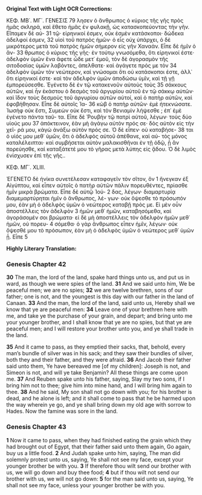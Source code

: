 **Original Text with Light OCR Corrections:**

ΚΕΦ. ΜΒ΄. ΜΓ΄. ΓΕΝΕΣΙΣ 79
λησεν ὁ ἄνθρωπος ὁ κύριος τῆς γῆς πρὸς ἡμᾶς σκληρά, καὶ ἔθετο ἡμᾶς ἐν φυλακῇ, ὡς κατασκοπεύοντας τὴν γῆν. Εἴπαμεν δὲ αὐ- 31
τῷ· εἰρηνικοί ἐσμεν, οὐκ ἐσμὲν κατάσκοποι· δώδεκα ἀδελφοί ἐσμεν, 32
υἱοὶ τοῦ πατρὸς ἡμῶν· ὁ εἷς οὐχ ὑπάρχει, ὁ δὲ μικρότερος μετὰ
τοῦ πατρὸς ἡμῶν σήμερον εἰς γῆν Χαναάν. Εἶπε δὲ ἡμῖν ὁ ἄν- 33
θρωπος ὁ κύριος τῆς γῆς· ἐν τούτῳ γνωσόμεθα, ὅτι εἰρηνικοί ἐστε·
ἀδελφὸν ὑμῶν ἕνα ἄφετε ὧδε μετ᾿ ἐμοῦ, τὸν δὲ ἀγορασμὸν τῆς
σιτοδοσίας ὑμῶν λαβόντες, ἀπελθατε· καὶ ἀγάγετε πρός με τὸν 34
ἀδελφὸν ὑμῶν τὸν νεώτερον, καὶ γνώσομαι ὅτι οὐ κατάσκοποι ἐστε,
ἀλλ᾿ ὅτι εἰρηνικοί ἐστε· καὶ τὸν ἀδελφὸν ὑμῶν ἀποδώσω ὑμῖν, καὶ
τῇ γῇ ἐμπορεύσεσθε. Ἐγένετο δὲ ἐν τῷ κατακενοῦν αὐτοὺς τοὺς 35
σάκκους αὐτῶν, καὶ ἦν ἑκάστου ὁ δεσμὸς τοῦ ἀργυρίου αὐτοῦ ἐν
τῷ σάκκῳ αὐτῶν· καὶ ἴδον τοὺς δεσμοὺς τοῦ ἀργυρίου αὐτῶν
αὐτοί, καὶ ὁ πατὴρ αὐτῶν, καὶ ἐφοβήθησαν. Εἶπε δὲ αὐτοῖς Ἰα- 36
κὼβ ὁ πατὴρ αὐτῶν· ἐμὲ ἠτεκνώσατε. Ἰωσὴφ οὐκ ἔστι, Συμεὼν
οὐκ ἔστι, καὶ τὸν Βενιαμὶν λήψεσθε ; ἐπ᾿ ἐμὲ ἐγένετο πάντα ταῦ-
τα. Εἶπε δὲ Ῥουβὴν τῷ πατρὶ αὐτοῦ, λέγων· τοὺς δύο υἱούς μου 37
ἀπόκτεινον, ἐὰν μὴ ἀγάγω αὐτὸν πρός σε· δὸς αὐτὸν εἰς τὴν χεῖ-
ρά μου, κἀγὼ ἀνάξω αὐτὸν πρός σε. Ὁ δὲ εἶπεν· οὐ καταβήσε- 38
ται ὁ υἱός μου μεθ᾿ ὑμῶν, ὅτι ὁ ἀδελφὸς αὐτοῦ ἀπέθανε, καὶ αὐ-
τὸς μόνος καταλέλειπται· καὶ συμβήσεται αὐτὸν μαλακισθῆναι ἐν
τῇ ὁδῷ, ᾗ ἂν πορεύησθε, καὶ καταξάτετέ μου τὸ γῆρας μετὰ λύπης
εἰς ᾅδου. Ὁ δὲ λιμὸς ἐνίσχυσεν ἐπὶ τῆς γῆς..

ΚΕΦ. ΜΓ΄. XLIII.

ἙΓΕΝΕΤΟ δὲ ἡνίκα συνετέλεσαν καταφαγεῖν τὸν σῖτον, ὅν 1
ἤνεγκαν ἐξ Αἰγύπτου, καὶ εἶπεν αὐτοῖς ὁ πατὴρ αὐτῶν πάλιν
πορευθέντες, πρίασθε ἡμῖν μικρὰ βρώματα. Εἶπε δὲ αὐτῷ Ἰού- 2
δας, λέγων· διαμαρτυρίᾳ διαμεμαρτύρηται ἡμῖν ὁ ἄνθρωπος, λέ-
γων· οὐκ ὄψεσθε τὸ πρόσωπόν μου, ἐὰν μὴ ὁ ἀδελφὸς ὑμῶν ὁ
νεώτερος καταβῇ πρὸς με. Εἰ μὲν οὖν ἀποστέλλεις τὸν ἀδελφὸν 3
ἡμῶν μεθ᾿ ἡμῶν, καταβησόμεθα, καὶ ἀγοράσομέν σοι βρώματα·
εἰ δὲ μὴ ἀποστέλλεις τὸν ἀδελφὸν ἡμῶν μεθ᾿ ἡμῶν, οὐ πορευ- 4
σόμεθα· ὁ γὰρ ἄνθρωπος εἶπεν ἡμῖν, λέγων· οὐκ ὄψεσθέ μου τὸ
πρόσωπον, ἐὰν μὴ ὁ ἀδελφὸς ὑμῶν ὁ νεώτερος μεθ᾿ ὑμῶν ᾖ. Εἶπε 5

**Highly Literary Translation:**

### Genesis Chapter 42

**30** The man, the lord of the land, spake hard things unto us, and put us in ward, as though we were spies of the land.
**31** And we said unto him, We be peaceful men; we are no spies;
**32** we are twelve brethren, sons of our father; one is not, and the youngest is this day with our father in the land of Canaan.
**33** And the man, the lord of the land, said unto us, Hereby shall we know that ye are peaceful men:
**34** Leave one of your brethren here with me, and take ye the purchase of your grain, and depart; and bring unto me your younger brother, and I shall know that ye are no spies, but that ye are peaceful men; and I will restore your brother unto you, and ye shall trade in the land.

**35** And it came to pass, as they emptied their sacks, that, behold, every man’s bundle of silver was in his sack; and they saw their bundles of silver, both they and their father, and they were afraid.
**36** And Jacob their father said unto them, Ye have bereaved me [of my children]: Joseph is not, and Simeon is not, and will ye take Benjamin? All these things are come upon me.
**37** And Reuben spake unto his father, saying, Slay my two sons, if I bring him not to thee; give him into mine hand, and I will bring him again to thee.
**38** And he said, My son shall not go down with you; for his brother is dead, and he alone is left; and it shall come to pass that he be harmed upon the way wherein ye go, and ye shall bring down my old age with sorrow to Hades. Now the famine was sore in the land.

### Genesis Chapter 43

**1** Now it came to pass, when they had finished eating the grain which they had brought out of Egypt, that their father said unto them again, Go again, buy us a little food.
**2** And Judah spake unto him, saying, The man did solemnly protest unto us, saying, Ye shall not see my face, except your younger brother be with you.
**3** If therefore thou wilt send our brother with us, we will go down and buy thee food;
**4** but if thou wilt not send our brother with us, we will not go down:
**5** for the man said unto us, saying, Ye shall not see my face, unless your younger brother be with you.